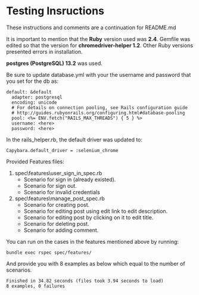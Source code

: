 # Testing Insructions 

These instructions and comments are a continuation for README.md

It is important to mention that the **Ruby** version used was **2.4**. Gemfile was edited so that the version for **chromedriver-helper 1.2**. Other Ruby versions presented errors in installation.

**postgres (PostgreSQL) 13.2** was used.

Be sure to update database.yml with your the username and password that you set for the db as:
```
default: &default
  adapter: postgresql
  encoding: unicode
  # For details on connection pooling, see Rails configuration guide
  # http://guides.rubyonrails.org/configuring.html#database-pooling
  pool: <%= ENV.fetch("RAILS_MAX_THREADS") { 5 } %>
  username: <here> 
  password: <here>
```

In the rails_helper.rb, the default driver was updated to:
```
Capybara.default_driver = :selenium_chrome
```
Provided Features files:
1. spec\features\user_sign_in_spec.rb
    * Scenario for sign in (already existed).
    * Scenario for sign out.
    * Scenario for invalid credentials
2. spec\features\manage_post_spec.rb
    * Scenario for creating post.
    * Scenario for editing post using edit link to edit description.
    * Scenario for editing post by clicking on it to edit title.
    * Scenario for deleting post.
    * Scenario for adding comment.

You can run on the cases in the features mentioned above by running:
```
bundle exec rspec spec/features/
```
And provide you with 8 examples as below which equal to the number of scenarios.
```
Finished in 34.82 seconds (files took 3.94 seconds to load)
8 examples, 0 failures
```
